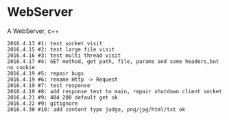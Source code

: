 # WebServer
A WebServer, c++


    2016.4.13 #1: test socket visit
    2016.4.15 #2: test large file visit
    2016.4.16 #3: test multi thread visit
    2016.4.17 #4: GET method, get path, file, params and some headers,but no cookie 
    2016.4.19 #5: repair bugs
    2016.4.19 #6: rename Http -> Request
    2016.4.19 #7: test response
    2016.4.19 #8: add response test to main, repair shutdown client socket
    2016.4.21 #9: 404 200 default get ok
    2016.4.22 #9: gitignore
    2016.4.30 #10: add content type judge, png/jpg/html/txt ok